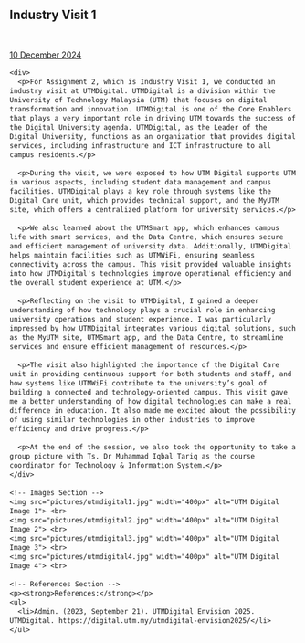 <html>
  <body>
    <!--Contents-->
    <h2 id="Title">Industry Visit 1</h2><br>
    <p><u>10 December 2024</u><br></p>
    
    <div>
      <p>For Assignment 2, which is Industry Visit 1, we conducted an industry visit at UTMDigital. UTMDigital is a division within the University of Technology Malaysia (UTM) that focuses on digital transformation and innovation. UTMDigital is one of the Core Enablers that plays a very important role in driving UTM towards the success of the Digital University agenda. UTMDigital, as the Leader of the Digital University, functions as an organization that provides digital services, including infrastructure and ICT infrastructure to all campus residents.</p>
      
      <p>During the visit, we were exposed to how UTM Digital supports UTM in various aspects, including student data management and campus facilities. UTMDigital plays a key role through systems like the Digital Care unit, which provides technical support, and the MyUTM site, which offers a centralized platform for university services.</p>
      
      <p>We also learned about the UTMSmart app, which enhances campus life with smart services, and the Data Centre, which ensures secure and efficient management of university data. Additionally, UTMDigital helps maintain facilities such as UTMWiFi, ensuring seamless connectivity across the campus. This visit provided valuable insights into how UTMDigital's technologies improve operational efficiency and the overall student experience at UTM.</p>
      
      <p>Reflecting on the visit to UTMDigital, I gained a deeper understanding of how technology plays a crucial role in enhancing university operations and student experience. I was particularly impressed by how UTMDigital integrates various digital solutions, such as the MyUTM site, UTMSmart app, and the Data Centre, to streamline services and ensure efficient management of resources.</p>
      
      <p>The visit also highlighted the importance of the Digital Care unit in providing continuous support for both students and staff, and how systems like UTMWiFi contribute to the university’s goal of building a connected and technology-oriented campus. This visit gave me a better understanding of how digital technologies can make a real difference in education. It also made me excited about the possibility of using similar technologies in other industries to improve efficiency and drive progress.</p>
      
      <p>At the end of the session, we also took the opportunity to take a group picture with Ts. Dr Muhammad Iqbal Tariq as the course coordinator for Technology & Information System.</p>
    </div>

    <!-- Images Section -->
    <img src="pictures/utmdigital1.jpg" width="400px" alt="UTM Digital Image 1"> <br>
    <img src="pictures/utmdigital2.jpg" width="400px" alt="UTM Digital Image 2"> <br>
    <img src="pictures/utmdigital3.jpg" width="400px" alt="UTM Digital Image 3"> <br>
    <img src="pictures/utmdigital4.jpg" width="400px" alt="UTM Digital Image 4"> <br>

    <!-- References Section -->
    <p><strong>References:</strong></p>
    <ul>
      <li>Admin. (2023, September 21). UTMDigital Envision 2025. UTMDigital. https://digital.utm.my/utmdigital-envision2025/</li>
    </ul>
  </body>
</html>
